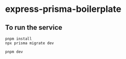 # express-prisma-boilerplate


## To run the service
```
pnpm install
npx prisma migrate dev 

pnpm dev
```